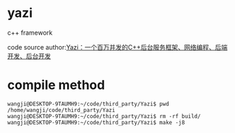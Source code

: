 # yazi
c++ framework

code source author:[Yazi：一个百万并发的C++后台服务框架、网络编程、后端开发、后台开发](https://www.bilibili.com/video/BV1hV4y1J7Ls?p=2&vd_source=32de30d5fa72b146ca37e82aa5fc5934)

# compile method
```
wangji@DESKTOP-9TAUMH9:~/code/third_party/Yazi$ pwd
/home/wangji/code/third_party/Yazi
wangji@DESKTOP-9TAUMH9:~/code/third_party/Yazi$ rm -rf build/
wangji@DESKTOP-9TAUMH9:~/code/third_party/Yazi$ make -j8
```
